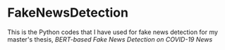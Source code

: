 # FakeNewsDetection

This is the Python codes that I have used for fake news detection for my master's thesis, <i>BERT-based Fake News Detection on COVID-19 News</i>
